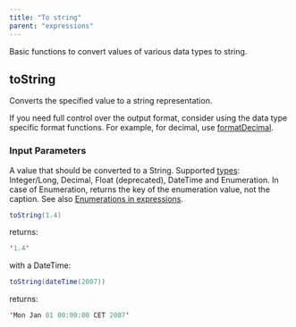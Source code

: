 ```yaml
---
title: "To string"
parent: "expressions"
---
```



Basic functions to convert values of various data types to string.

## toString

Converts the specified value to a string representation.

If you need full control over the output format, consider using the data type specific format functions. For example, for decimal, use [formatDecimal](parse-and-format-decimal-function-calls).

### Input Parameters

A value that should be converted to a String. Supported [types](data-types): Integer/Long, Decimal, Float (deprecated), DateTime and Enumeration. In case of Enumeration, returns the key of the enumeration value, not the caption. See also [Enumerations in expressions](enumerations-in-expressions).

```java
toString(1.4)
```

returns:

```java
'1.4'
```

with a DateTime:

```java
toString(dateTime(2007))
```

returns:

```java
'Mon Jan 01 00:00:00 CET 2007'
```

